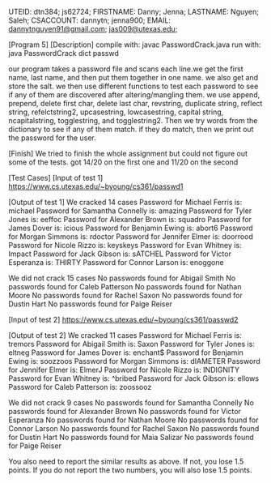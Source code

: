 UTEID: dtn384; js62724;
FIRSTNAME: Danny; Jenna;
LASTNAME: Nguyen; Saleh;
CSACCOUNT: dannytn; jenna900;
EMAIL: dannytnguyen91@gmail.com; jas009@utexas.edu;

[Program 5]
[Description]
compile with: javac PasswordCrack.java
run with: java PasswordCrack dict passwd

our program takes a password file and scans each line.we get the first name, last name, and then put them together in one name. we also get and store the salt. we then use different functions to test each password to see if any of them are discovered after altering/mangling them. we use append, prepend, delete first char, delete last char, revstring, duplicate string, reflect string, refelctstring2, upcasestring, lowcasestring, capital string, ncapitalstring, togglestring, and togglestring2. Then we try words from the dictionary to see if any of them match. if they do match, then we print out the password for the user.

[Finish]
We tried to finish the whole assignment but could not figure out some of the tests. got 14/20 on the first one and 11/20 on the second

[Test Cases]
[Input of test 1]
https://www.cs.utexas.edu/~byoung/cs361/passwd1

[Output of test 1]
We cracked 14 cases
Password for Michael Ferris is: michael
Password for Samantha Connelly is: amazing
Password for Tyler Jones is: eeffoc
Password for Alexander Brown is: squadro
Password for James Dover is: icious
Password for Benjamin Ewing is: abort6
Password for Morgan Simmons is: rdoctor
Password for Jennifer Elmer is: doorrood
Password for Nicole Rizzo is: keyskeys
Password for Evan Whitney is: Impact
Password for Jack Gibson is: sATCHEL
Password for Victor Esperanza is: THIRTY
Password for Connor Larson is: enoggone

We did not crack 15 cases
No passwords found for Abigail Smith
No passwords found for Caleb Patterson
No passwords found for Nathan Moore
No passwords found for Rachel Saxon
No passwords found for Dustin Hart
No passwords found for Paige Reiser

[Input of test 2]
https://www.cs.utexas.edu/~byoung/cs361/passwd2

[Output of test 2]
We cracked 11 cases
Password for Michael Ferris is: tremors
Password for Abigail Smith is: Saxon
Password for Tyler Jones is: eltneg
Password for James Dover is: enchant$
Password for Benjamin Ewing is: soozzoos
Password for Morgan Simmons is: dIAMETER
Password for Jennifer Elmer is: ElmerJ
Password for Nicole Rizzo is: INDIGNITY
Password for Evan Whitney is: ^bribed
Password for Jack Gibson is: ellows
Password for Caleb Patterson is: zoossooz

We did not crack 9 cases
No passwords found for Samantha Connelly
No passwords found for Alexander Brown
No passwords found for Victor Esperanza
No passwords found for Nathan Moore
No passwords found for Connor Larson
No passwords found for Rachel Saxon
No passwords found for Dustin Hart
No passwords found for Maia Salizar
No passwords found for Paige Reiser




You also need to report the similar results as above. If not, you lose 1.5 points.
If you do not report the two numbers, you will also lose 1.5 points.
